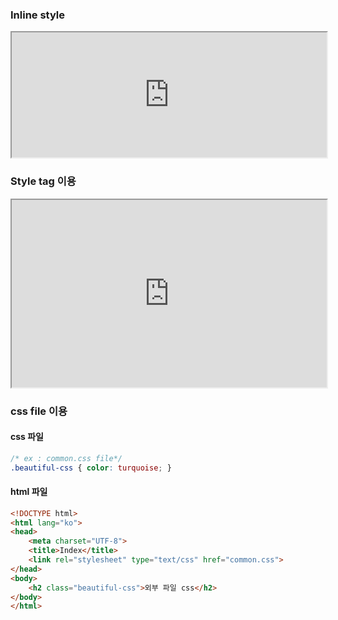 ### Inline style
<iframe height="200" style="width: 100%;" src="https://codepen.io/seango-jnu/embed/LYrEXVy?default-tab=html%2Cresult&editable=true" ></iframe>

### Style tag 이용
<iframe height="300" style="width: 100%;" src="https://codepen.io/seango-jnu/embed/bGKNQVO?default-tab=html%2Cresult&editable=true"></iframe>

### css file 이용
#### css 파일
```css
/* ex : common.css file*/
.beautiful-css { color: turquoise; }
```
#### html 파일
```html
<!DOCTYPE html>  
<html lang="ko">  
<head>  
    <meta charset="UTF-8">  
    <title>Index</title>  
    <link rel="stylesheet" type="text/css" href="common.css">  
</head>  
<body>  
    <h2 class="beautiful-css">외부 파일 css</h2>  
</body>  
</html>
```